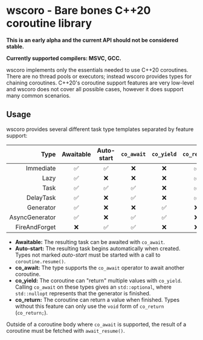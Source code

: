 # wscoro - Bare bones C++20 coroutine library

**This is an early alpha and the current API should not be considered stable.**

**Currently supported compilers: MSVC, GCC.**

wscoro implements only the essentials needed to use C++20 coroutines. There are
no thread pools or executors; instead wscoro provides types for chaining
coroutines. C++20's coroutine support features are very low-level and wscoro
does not cover all possible cases, however it does support many common
scenarios.

## Usage

wscoro provides several different task type templates separated by feature
support:

| Type | Awaitable | Auto-start | `co_await` | `co_yield` | `co_return` |
| ---: | :-------: | :--------: | :--------: | :--------: | :---------: |
| Immediate |  ✅  |     ✅     |     ❌     |     ❌     |      ✅     |
| Lazy      |  ✅  |     ❌     |     ❌     |     ❌     |      ✅     |
| Task      |  ✅  |     ✅     |     ✅     |     ❌     |      ✅     |
| DelayTask |  ✅  |     ❌     |     ✅     |     ❌     |      ✅     |
| Generator |  ✅  |     ❌     |     ❌     |     ✅     |      ❌     |
| AsyncGenerator | ✅ |  ❌     |     ✅     |     ✅     |      ❌     |
| FireAndForget  | ❌ |  ✅     |     ✅     |     ❌     |      ❌     |

- **Awaitable:** The resulting task can be awaited with `co_await`.
- **Auto-start:** The resulting task begins automatically when created. Types
  not marked *auto-start* must be started with a call to `coroutine.resume()`.
- **co_await:** The type supports the `co_await` operator to await another
  coroutine.
- **co_yield:** The coroutine can "return" multiple values with `co_yield`.
  Calling `co_await` on these types gives an `std::optional`, where
  `std::nullopt` represents that the generator is finished.
- **co_return:** The coroutine can return a value when finished. Types without
  this feature can only use the `void` form of `co_return` (`co_return;`).

Outside of a coroutine body where `co_await` is supported, the result of a
coroutine must be fetched with `await_resume()`.